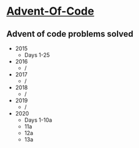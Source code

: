 # [Advent-Of-Code](adventofcode.com)

## Advent of code problems solved
* 2015
    * Days 1-25
* 2016
    * /
* 2017
    * /
* 2018
    * /
* 2019
    * /
* 2020
    * Days 1-10a
    * 11a
    * 12a
    * 13a
